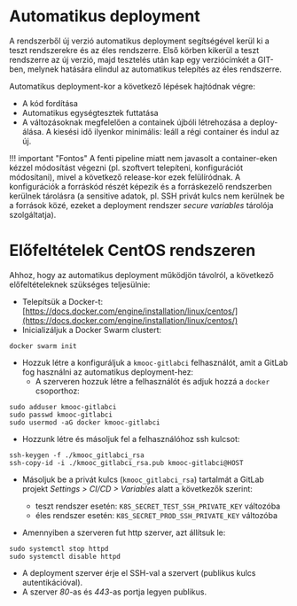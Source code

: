 # Automatikus deployment

A rendszerből új verzió automatikus deployment segítségével kerül ki a teszt rendszerekre és az éles rendszerre. Első körben kikerül a teszt rendszerre az új verzió, majd tesztelés után kap egy verziócímkét a GIT-ben, melynek hatására elindul az automatikus telepítés az éles rendszerre.

Automatikus deployment-kor a következő lépések hajtódnak végre:

* A kód fordítása
* Automatikus egységtesztek futtatása
* A változásoknak megfelelően a containek újbóli létrehozása a deploy-álása. A kiesési idő ilyenkor minimális: leáll a régi container és indul az új.

!!! important "Fontos"
    A fenti pipeline miatt nem javasolt a container-eken kézzel módosítást végezni (pl. szoftvert telepíteni, konfigurációt módosítani), mivel a következő release-kor ezek felülíródnak. A konfigurációk a forráskód részét képezik és a forráskezelő rendszerben kerülnek tárolásra (a sensitive adatok, pl. SSH privát kulcs nem kerülnek be a források közé, ezeket a deployment rendszer *secure variables* tárolója szolgáltatja).

# Előfeltételek CentOS rendszeren

Ahhoz, hogy az automatikus deployment működjön távolról, a következő előfeltételeknek szükséges teljesülnie:

* Telepítsük a Docker-t: [https://docs.docker.com/engine/installation/linux/centos/](https://docs.docker.com/engine/installation/linux/centos/)
* Inicializáljuk a Docker Swarm clustert:
```
docker swarm init
```
* Hozzuk létre a konfiguráljuk a `kmooc-gitlabci` felhasználót, amit a GitLab fog használni az automatikus deployment-hez:
  * A szerveren hozzuk létre a felhasználót és adjuk hozzá a `docker` csoporthoz:
```
sudo adduser kmooc-gitlabci
sudo passwd kmooc-gitlabci
sudo usermod -aG docker kmooc-gitlabci
```
  * Hozzunk létre és másoljuk fel a felhasználóhoz ssh kulcsot:
```
ssh-keygen -f ./kmooc_gitlabci_rsa
ssh-copy-id -i ./kmooc_gitlabci_rsa.pub kmooc-gitlabci@HOST
```
  * Másoljuk be a privát kulcs (`kmooc_gitlabci_rsa`) tartalmát a GitLab projekt *Settings > CI/CD > Variables* alatt a következők szerint:
    * teszt rendszer esetén: `K8S_SECRET_TEST_SSH_PRIVATE_KEY` változóba
    * éles rendszer esetén: `K8S_SECRET_PROD_SSH_PRIVATE_KEY` változóba
  
* Amennyiben a szerveren fut http szerver, azt állítsuk le:
```
sudo systemctl stop httpd
sudo systemctl disable httpd
```
* A deployment szerver érje el SSH-val a szervert (publikus kulcs autentikációval).
* A szerver *80*-as és *443*-as portja legyen publikus.



